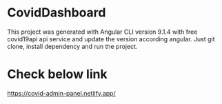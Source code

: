 # CovidDashboard

This project was generated with Angular CLI version 9.1.4 with free covid19api api service and update the version according angular.
Just git clone, install dependency and run the project.

# Check below link
https://covid-admin-panel.netlify.app/
